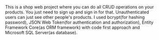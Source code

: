 This is a shop web project where you can do all CRUD operations on your products. You just need to sign up and sign in for that. Unauthenticated users can just see other people's products. I used bcrypt(for hashing password), JSON Web Token(for authentication and authorization), Entity Framework Core(as ORM framework) with code first approach and Microsoft SQL Server(as database).
